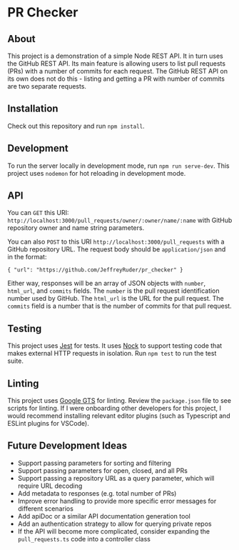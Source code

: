 # PR Checker

## About
This project is a demonstration of a simple Node REST API. It in turn uses the GitHub REST API. Its
main feature is allowing users to list pull requests (PRs) with a number of commits for 
each request. The GitHub REST API on its own does not do this - listing and getting a PR with
number of commits are two separate requests.

## Installation
Check out this repository and run `npm install`.

## Development
To run the server locally in development mode, run `npm run serve-dev`. This project uses `nodemon`
for hot reloading in development mode.

## API 
You can `GET` this URI: `http://localhost:3000/pull_requests/owner/:owner/name/:name` with GitHub
repository owner and name string parameters.

You can also `POST` to this URI `http://localhost:3000/pull_requests` with a GitHub repository URL.
The request body should be `application/json` and in the format:

`{ "url": "https://github.com/JeffreyRuder/pr_checker" }`

Either way, responses will be an array of JSON objects with `number`, `html_url`, and `commits` fields.
The `number` is the pull request identification number used by GitHub. The `html_url` is the URL for the
pull request. The `commits` field is a number that is the number of commits for that pull request.

## Testing
This project uses [Jest](https://github.com/facebook/jest) for tests. It uses [Nock](https://github.com/nock/nock) to support testing code that makes external HTTP requests in isolation. Run `npm test` to run the test suite.

## Linting
This project uses [Google GTS](https://github.com/google/gts) for linting. Review the `package.json` file to see scripts for linting. If I were onboarding other developers for this project, I would recommend installing relevant editor plugins (such as Typescript and ESLint plugins for VSCode).

## Future Development Ideas
* Support passing parameters for sorting and filtering
* Support passing parameters for open, closed, and all PRs
* Support passing a repository URL as a query parameter, which will require URL decoding
* Add metadata to responses (e.g. total number of PRs)
* Improve error handling to provide more specific error messages for different scenarios
* Add apiDoc or a similar API documentation generation tool
* Add an authentication strategy to allow for querying private repos
* If the API will become more complicated, consider expanding the `pull_requests.ts` code into a controller class
